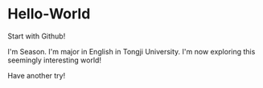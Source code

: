 # Hello-World
Start with Github!

I'm Season. I'm major in English in Tongji University. I'm now exploring this seemingly interesting world!

Have another try!
